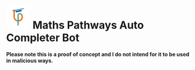 # ![Logo](/images/mp64.png) Maths Pathways Auto Completer Bot
**Please note this is a proof of concept and I do not intend for it to be used in malicious ways.**


